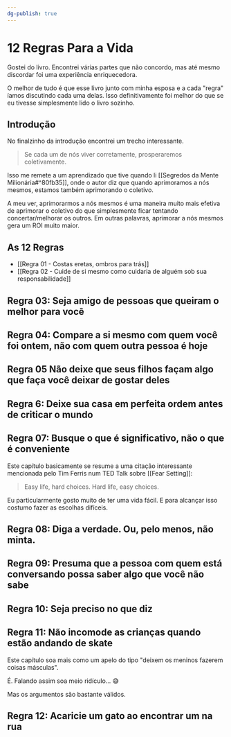 ```yaml
---
dg-publish: true
---
```

# 12 Regras Para a Vida

Gostei do livro. Encontrei várias partes que não concordo, mas até mesmo discordar foi uma experiência enriquecedora.

O melhor de tudo é que esse livro junto com minha esposa e a cada "regra" íamos discutindo cada uma delas. Isso definitivamente foi melhor do que se eu tivesse simplesmente lido o livro sozinho.

## Introdução

No finalzinho da introdução encontrei um trecho interessante.


> Se cada um de nós viver corretamente, prosperaremos coletivamente.

Isso me remete a um aprendizado que tive quando li [[Segredos da Mente Milionária#^80fb35]], onde o autor diz que quando aprimoramos a nós mesmos, estamos também aprimorando o coletivo.

A meu ver, aprimorarmos a nós mesmos é uma maneira muito mais efetiva de aprimorar o coletivo do que simplesmente ficar tentando concertar/melhorar os outros. Em outras palavras, aprimorar a nós mesmos gera um ROI muito maior.

## As 12 Regras
- [[Regra 01 - Costas eretas, ombros para trás]]
- [[Regra 02 - Cuide de si mesmo como cuidaria de alguém sob sua responsabilidade]]


## Regra 03: Seja amigo de pessoas que queiram o melhor para você

## Regra 04: Compare a si mesmo com quem você foi ontem, não com quem outra pessoa é hoje

## Regra 05 Não deixe que seus filhos façam algo que faça você deixar de gostar deles


## Regra 6: Deixe sua casa em perfeita ordem antes de criticar o mundo


## Regra 07: Busque o que é significativo, não o que é conveniente

Este capítulo basicamente se resume a uma citação interessante mencionada pelo Tim Ferris num TED Talk sobre [[Fear Setting]]:

> Easy life, hard choices. Hard life, easy choices.

Eu particularmente gosto muito de ter uma vida fácil. E para alcançar isso costumo fazer as escolhas difíceis.


## Regra 08: Diga a verdade. Ou, pelo menos, não minta.


## Regra 09: Presuma que a pessoa com quem está conversando possa saber algo que você não sabe


## Regra 10: Seja preciso no que diz


## Regra 11: Não incomode as crianças quando estão andando de skate

Este capítulo soa mais como um apelo do tipo "deixem os meninos fazerem coisas másculas".

É. Falando assim soa meio ridículo... 😅

Mas os argumentos são bastante válidos.



## Regra 12: Acaricie um gato ao encontrar um na rua

